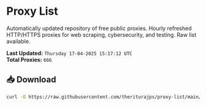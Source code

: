 # Proxy List

Automatically updated repository of free public proxies. Hourly refreshed HTTP/HTTPS proxies for web scraping, cybersecurity, and testing. Raw list available.

**Last Updated:** `Thursday 17-04-2025 15:17:12 UTC`  
**Total Proxies:** `666`

## 📥 Download
```bash
curl -O https://raw.githubusercontent.com/theriturajps/proxy-list/main/proxies.txt
